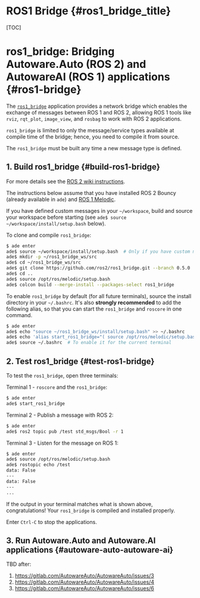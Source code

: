ROS1 Bridge {#ros1_bridge_title}
============

[TOC]

# ros1_bridge: Bridging Autoware.Auto (ROS 2) and AutowareAI (ROS 1) applications {#ros1-bridge}

The [`ros1_bridge`](https://github.com/ros2/ros1_bridge) application provides a network bridge
which enables the exchange of messages between ROS 1 and ROS 2, allowing ROS 1 tools like
`rviz`, `rqt_plot`, `image_view`, and `rosbag` to work with ROS 2 applications.

`ros1_bridge` is limited to only the message/service types available at compile time of the bridge;
hence, you need to compile it from source.

The `ros1_bridge` must be built any time a new message type is
defined.


## 1. Build ros1_bridge {#build-ros1-bridge}

For more details see the
[ROS 2 wiki instructions](https://github.com/ros2/ros1_bridge#building-the-bridge-from-source).

The instructions below assume that you have installed ROS 2 Bouncy (already available in `ade`) and
[ROS 1 Melodic](http://wiki.ros.org/melodic/Installation/Ubuntu).

If you have defined custom messages in your `~/workspace`, build and source
your workspace before starting (see `ade$ source ~/workspace/install/setup.bash` below).

To clone and compile `ros1_bridge`:

```bash
$ ade enter
ade$ source ~/workspace/install/setup.bash  # Only if you have custom messages
ade$ mkdir -p ~/ros1_bridge_ws/src
ade$ cd ~/ros1_bridge_ws/src
ade$ git clone https://github.com/ros2/ros1_bridge.git --branch 0.5.0
ade$ cd ..
ade$ source /opt/ros/melodic/setup.bash
ade$ colcon build --merge-install --packages-select ros1_bridge
```

To enable `ros1_bridge` by default (for all future terminals), source the install directory in your
`~/.bashrc`. It's also **strongly recommended** to add the following alias, so that you can start
the `ros1_bridge` and `roscore` in one command.

```bash
$ ade enter
ade$ echo "source ~/ros1_bridge_ws/install/setup.bash" >> ~/.bashrc
ade$ echo 'alias start_ros1_bridge="( source /opt/ros/melodic/setup.bash && ( roscore & source ~/ros1_bridge_ws/install/setup.bash && sleep 1 && ros2 run ros1_bridge dynamic_bridge --bridge-all-topics ) && killall roscore ) || killall roscore"' >> ~/.bashrc
ade$ source ~/.bashrc  # To enable it for the current terminal
```

## 2. Test ros1_bridge {#test-ros1-bridge}

To test the `ros1_bridge`, open three terminals:

Terminal 1 - `roscore` and the `ros1_bridge`:

```bash
$ ade enter
ade$ start_ros1_bridge
```

Terminal 2 - Publish a message with ROS 2:
```bash
$ ade enter
ade$ ros2 topic pub /test std_msgs/Bool -r 1
```

Terminal 3 - Listen for the message on ROS 1:
```bash
$ ade enter
ade$ source /opt/ros/melodic/setup.bash
ade$ rostopic echo /test
data: False
---
data: False
---
...
```

If the output in your terminal matches what is shown above, congratulations! Your `ros1_bridge` is
compiled and installed properly.

Enter `Ctrl-C` to stop the applications.

## 3. Run Autoware.Auto and Autoware.AI applications {#autoware-auto-autoware-ai}
TBD after:
1. https://gitlab.com/AutowareAuto/AutowareAuto/issues/3
2. https://gitlab.com/AutowareAuto/AutowareAuto/issues/4
3. https://gitlab.com/AutowareAuto/AutowareAuto/issues/6
